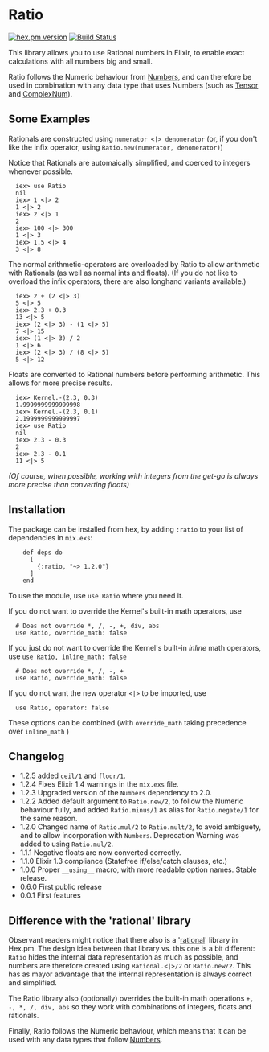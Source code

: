 # Ratio


[![hex.pm version](https://img.shields.io/hexpm/v/ratio.svg)](https://hex.pm/packages/ratio)
[![Build Status](https://travis-ci.org/Qqwy/elixir-rational.svg?branch=master)](https://travis-ci.org/Qqwy/elixir-rational)


This library allows you to use Rational numbers in Elixir, to enable exact calculations with all numbers big and small.

Ratio follows the Numeric behaviour from [Numbers](https://github.com/Qqwy/elixir_number), and can therefore be used in combination with any data type that uses Numbers (such as [Tensor](https://hex.pm/packages/tensor) and [ComplexNum](https://github.com/Qqwy/elixir_complex_num)).


## Some Examples

Rationals are constructed using `numerator <|> denomerator` (or, if you don't like the infix operator, using `Ratio.new(numerator, denomerator)`)

Notice that Rationals are automaically simplified, and coerced to integers whenever possible.

      iex> use Ratio
      nil
      iex> 1 <|> 2
      1 <|> 2
      iex> 2 <|> 1
      2
      iex> 100 <|> 300
      1 <|> 3
      iex> 1.5 <|> 4
      3 <|> 8

The normal arithmetic-operators are overloaded by Ratio to allow arithmetic with Rationals (as well as normal ints and floats). (If you do not like to overload the infix operators, there are also longhand variants available.)

      iex> 2 + (2 <|> 3)
      5 <|> 5
      iex> 2.3 + 0.3
      13 <|> 5
      iex> (2 <|> 3) - (1 <|> 5)
      7 <|> 15
      iex> (1 <|> 3) / 2
      1 <|> 6
      iex> (2 <|> 3) / (8 <|> 5)
      5 <|> 12

Floats are converted to Rational numbers before performing arithmetic. This allows for more precise results.

      iex> Kernel.-(2.3, 0.3)
      1.9999999999999998
      iex> Kernel.-(2.3, 0.1)
      2.1999999999999997
      iex> use Ratio
      nil
      iex> 2.3 - 0.3
      2
      iex> 2.3 - 0.1
      11 <|> 5

*(Of course, when possible, working with integers from the get-go is always more precise than converting floats)*




## Installation

  The package can be installed from hex, by adding `:ratio` to your list of dependencies in `mix.exs`:

        def deps do
          [
            {:ratio, "~> 1.2.0"}
          ]
        end


  To use the module, use `use Ratio` where you need it.

  If you do not want to override the Kernel's built-in math operators, use 

      # Does not override *, /, -, +, div, abs
      use Ratio, override_math: false

  If you just do not want to override the Kernel's built-in *inline* math operators, use `use Ratio, inline_math: false`

      # Does not override *, /, -, +
      use Ratio, override_math: false

  If you do not want the new operator `<|>` to be imported, use

      use Ratio, operator: false

  These options can be combined (with `override_math` taking precedence over `inline_math` )


## Changelog
- 1.2.5 added `ceil/1` and `floor/1`.
- 1.2.4 Fixes Elixir 1.4 warnings in the `mix.exs` file.
- 1.2.3 Upgraded version of the `Numbers` dependency to 2.0.
- 1.2.2 Added default argument to `Ratio.new/2`, to follow the Numeric behaviour fully, and added `Ratio.minus/1` as alias for `Ratio.negate/1` for the same reason.
- 1.2.0 Changed name of `Ratio.mul/2` to `Ratio.mult/2`, to avoid ambiguety, and to allow incorporation with `Numbers`. Deprecation Warning was added to using `Ratio.mul/2`.
- 1.1.1 Negative floats are now converted correctly.
- 1.1.0 Elixir 1.3 compliance (Statefree if/else/catch clauses, etc.)
- 1.0.0 Proper `__using__` macro, with more readable option names. Stable release. 
- 0.6.0 First public release
- 0.0.1 First features


## Difference with the 'rational' library

Observant readers might notice that there also is a '[rational](https://hex.pm/packages/rational)' library in Hex.pm. The design idea between that library vs. this one is a bit different: `Ratio` hides the internal data representation as much as possible, and numbers are therefore created using `Rational.<|>/2` or `Ratio.new/2`. This has as mayor advantage that the internal representation is always correct and simplified.

The Ratio library also (optionally) overrides the built-in math operations `+, -, *, /, div, abs` so they work with combinations of integers, floats and rationals.

Finally, Ratio follows the Numeric behaviour, which means that it can be used with any data types that follow [Numbers](https://github.com/Qqwy/elixir_number).
